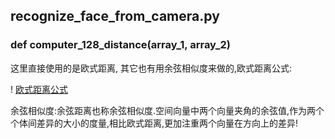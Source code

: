 ## recognize_face_from_camera.py

### def computer_128_distance(array_1, array_2)

这里直接使用的是欧式距离, 其它也有用余弦相似度来做的,欧式距离公式:

! [欧式距离公式](https://github.com/smileLikeSun/cloneTrendView/blob/master/oushi_distance.png)

余弦相似度:余弦距离也称余弦相似度.空间向量中两个向量夹角的余弦值,作为两个个体间差异的大小的度量,相比欧式距离,更加注重两个向量在方向上的差异!
